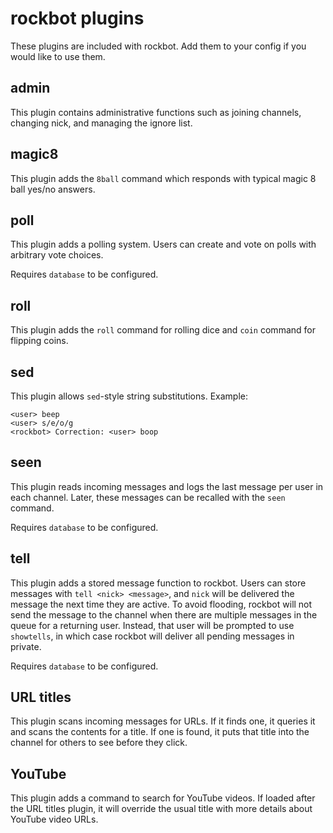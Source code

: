 rockbot plugins
===============

These plugins are included with rockbot. Add them to your config if you would
like to use them.

admin
-----

This plugin contains administrative functions such as joining channels,
changing nick, and managing the ignore list.

magic8
------

This plugin adds the `8ball` command which responds with typical magic 8 ball
yes/no answers.

poll
----

This plugin adds a polling system. Users can create and vote on polls with
arbitrary vote choices.

Requires `database` to be configured.

roll
----

This plugin adds the `roll` command for rolling dice and `coin` command for
flipping coins.

sed
---

This plugin allows `sed`-style string substitutions. Example:

```
<user> beep
<user> s/e/o/g
<rockbot> Correction: <user> boop
```

seen
----

This plugin reads incoming messages and logs the last message per user in each
channel. Later, these messages can be recalled with the `seen` command.

Requires `database` to be configured.

tell
----

This plugin adds a stored message function to rockbot. Users can store messages
with `tell <nick> <message>`, and `nick` will be delivered the message the next
time they are active. To avoid flooding, rockbot will not send the message to
the channel when there are multiple messages in the queue for a returning
user. Instead, that user will be prompted to use `showtells`, in which case
rockbot will deliver all pending messages in private.

Requires `database` to be configured.

URL titles
----------

This plugin scans incoming messages for URLs. If it finds one, it queries it
and scans the contents for a title. If one is found, it puts that title into
the channel for others to see before they click.

YouTube
-------

This plugin adds a command to search for YouTube videos. If loaded after the
URL titles plugin, it will override the usual title with more details about
YouTube video URLs.
